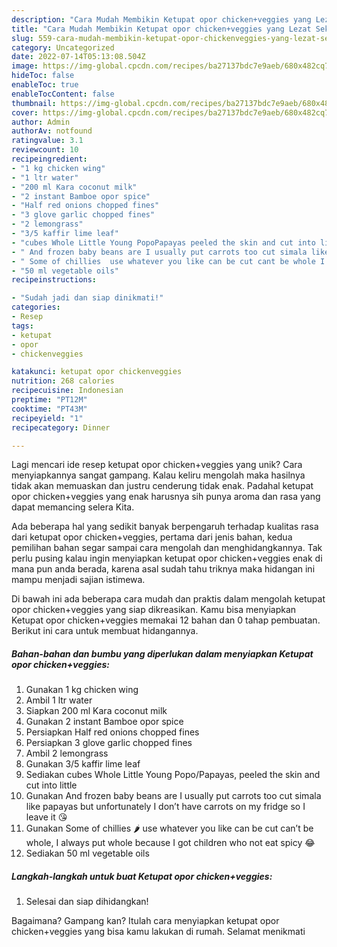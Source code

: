 ```yaml
---
description: "Cara Mudah Membikin Ketupat opor chicken+veggies yang Lezat Sekali"
title: "Cara Mudah Membikin Ketupat opor chicken+veggies yang Lezat Sekali"
slug: 559-cara-mudah-membikin-ketupat-opor-chickenveggies-yang-lezat-sekali
category: Uncategorized
date: 2022-07-14T05:13:08.504Z
image: https://img-global.cpcdn.com/recipes/ba27137bdc7e9aeb/680x482cq70/ketupat-opor-chickenveggies-foto-resep-utama.jpg
hideToc: false
enableToc: true
enableTocContent: false
thumbnail: https://img-global.cpcdn.com/recipes/ba27137bdc7e9aeb/680x482cq70/ketupat-opor-chickenveggies-foto-resep-utama.jpg
cover: https://img-global.cpcdn.com/recipes/ba27137bdc7e9aeb/680x482cq70/ketupat-opor-chickenveggies-foto-resep-utama.jpg
author: Admin
authorAv: notfound
ratingvalue: 3.1
reviewcount: 10
recipeingredient:
- "1 kg chicken wing"
- "1 ltr water"
- "200 ml Kara coconut milk"
- "2 instant Bamboe opor spice"
- "Half red onions chopped fines"
- "3 glove garlic chopped fines"
- "2 lemongrass"
- "3/5 kaffir lime leaf"
- "cubes Whole Little Young PopoPapayas peeled the skin and cut into little"
- " And frozen baby beans are I usually put carrots too cut simala like papayas but unfortunately I dont have carrots on my fridge so I leave it "
- " Some of chillies  use whatever you like can be cut cant be whole I always put whole because I got children who not eat spicy "
- "50 ml vegetable oils"
recipeinstructions:

- "Sudah jadi dan siap dinikmati!"
categories:
- Resep
tags:
- ketupat
- opor
- chickenveggies

katakunci: ketupat opor chickenveggies 
nutrition: 268 calories
recipecuisine: Indonesian
preptime: "PT12M"
cooktime: "PT43M"
recipeyield: "1"
recipecategory: Dinner

---
```





Lagi mencari ide resep ketupat opor chicken+veggies yang unik? Cara menyiapkannya sangat gampang. Kalau keliru mengolah maka hasilnya tidak akan memuaskan dan justru cenderung tidak enak. Padahal ketupat opor chicken+veggies yang enak harusnya sih punya aroma dan rasa yang dapat memancing selera Kita.







Ada beberapa hal yang sedikit banyak berpengaruh terhadap kualitas rasa dari ketupat opor chicken+veggies, pertama dari jenis bahan, kedua pemilihan bahan segar sampai cara mengolah dan menghidangkannya. Tak perlu pusing kalau ingin menyiapkan ketupat opor chicken+veggies enak di mana pun anda berada, karena asal sudah tahu triknya maka hidangan ini mampu menjadi sajian istimewa.






Di bawah ini ada beberapa cara mudah dan praktis dalam mengolah ketupat opor chicken+veggies yang siap dikreasikan. Kamu bisa menyiapkan Ketupat opor chicken+veggies memakai 12 bahan dan 0 tahap pembuatan. Berikut ini cara untuk membuat hidangannya.

<!--inarticleads1-->

##### Bahan-bahan dan bumbu yang diperlukan dalam menyiapkan Ketupat opor chicken+veggies:

1. Gunakan 1 kg chicken wing
1. Ambil 1 ltr water
1. Siapkan 200 ml Kara coconut milk
1. Gunakan 2 instant Bamboe opor spice
1. Persiapkan Half red onions chopped fines
1. Persiapkan 3 glove garlic chopped fines
1. Ambil 2 lemongrass
1. Gunakan 3/5 kaffir lime leaf
1. Sediakan cubes Whole Little Young Popo/Papayas, peeled the skin and cut into little
1. Gunakan  And frozen baby beans are I usually put carrots too cut simala like papayas but unfortunately I don’t have carrots on my fridge so I leave it 😘
1. Gunakan  Some of chillies 🌶 use whatever you like can be cut can’t be whole, I always put whole because I got children who not eat spicy 😂
1. Sediakan 50 ml vegetable oils




<!--inarticleads2-->

##### Langkah-langkah untuk buat Ketupat opor chicken+veggies:


1. Selesai dan siap dihidangkan!



Bagaimana? Gampang kan? Itulah cara menyiapkan ketupat opor chicken+veggies yang bisa kamu lakukan di rumah. Selamat menikmati
